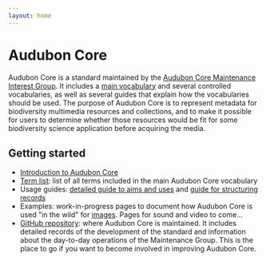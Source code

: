 ```yaml
---
layout: home
---
```


# Audubon Core

<p class="lead">Audubon Core is a standard maintained by the <a href="https://www.tdwg.org/community/ac/">Audubon Core Maintenance Interest Group</a>. It includes a <a href="termlist/">main vocabulary</a> and several controlled vocabularies, as well as several guides that explain how the vocabularies should be used. The purpose of Audubon Core is to represent metadata for biodiversity multimedia resources and collections, and to make it possible for users to determine whether those resources would be fit for some biodiversity science application before acquiring the media.</p>

## Getting started

* [Introduction to Audubon Core](introduction/)
* [Term list](termlist/): list of all terms included in the main Audubon Core vocabulary
* Usage guides: [detailed guide to aims and uses](guide/) and [guide for structuring records](structure/)
* Examples: work-in-progress pages to document how Audubon Core is used "in the wild" for [images](https://github.com/tdwg/ac/blob/master/image/examples.md). Pages for sound and video to come...
* [GitHub repository](https://github.com/tdwg/ac): where Audubon Core is maintained. It includes detailed records of the development of the standard and information about the day-to-day operations of the Maintenance Group. This is the place to go if you want to become involved in improving Audubon Core.
